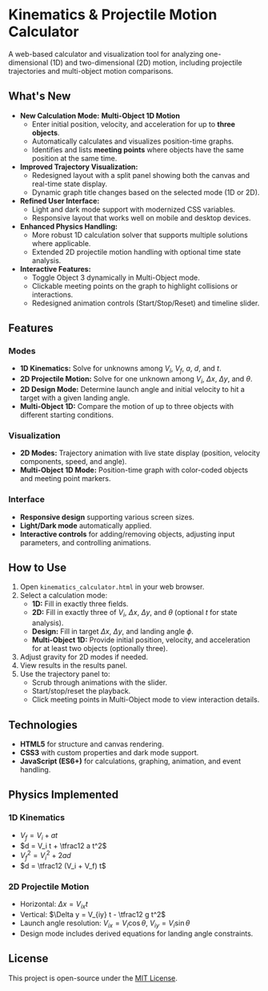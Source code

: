 # Kinematics & Projectile Motion Calculator

A web-based calculator and visualization tool for analyzing one-dimensional (1D) and two-dimensional (2D) motion, including projectile trajectories and multi-object motion comparisons.

## What's New

- **New Calculation Mode:** **Multi-Object 1D Motion**
  - Enter initial position, velocity, and acceleration for up to **three objects**.
  - Automatically calculates and visualizes position-time graphs.
  - Identifies and lists **meeting points** where objects have the same position at the same time.
- **Improved Trajectory Visualization:**
  - Redesigned layout with a split panel showing both the canvas and real-time state display.
  - Dynamic graph title changes based on the selected mode (1D or 2D).
- **Refined User Interface:**
  - Light and dark mode support with modernized CSS variables.
  - Responsive layout that works well on mobile and desktop devices.
- **Enhanced Physics Handling:**
  - More robust 1D calculation solver that supports multiple solutions where applicable.
  - Extended 2D projectile motion handling with optional time state analysis.
- **Interactive Features:**
  - Toggle Object 3 dynamically in Multi-Object mode.
  - Clickable meeting points on the graph to highlight collisions or interactions.
  - Redesigned animation controls (Start/Stop/Reset) and timeline slider.

## Features

### Modes
- **1D Kinematics:** Solve for unknowns among $V_i$, $V_f$, $a$, $d$, and $t$.
- **2D Projectile Motion:** Solve for one unknown among $V_i$, $\Delta x$, $\Delta y$, and $\theta$.
- **2D Design Mode:** Determine launch angle and initial velocity to hit a target with a given landing angle.
- **Multi-Object 1D:** Compare the motion of up to three objects with different starting conditions.

### Visualization
- **2D Modes:** Trajectory animation with live state display (position, velocity components, speed, and angle).
- **Multi-Object 1D Mode:** Position-time graph with color-coded objects and meeting point markers.

### Interface
- **Responsive design** supporting various screen sizes.
- **Light/Dark mode** automatically applied.
- **Interactive controls** for adding/removing objects, adjusting input parameters, and controlling animations.

## How to Use

1. Open `kinematics_calculator.html` in your web browser.
2. Select a calculation mode:
   - **1D:** Fill in exactly three fields.
   - **2D:** Fill in exactly three of $V_i$, $\Delta x$, $\Delta y$, and $\theta$ (optional $t$ for state analysis).
   - **Design:** Fill in target $\Delta x$, $\Delta y$, and landing angle $\phi$.
   - **Multi-Object 1D:** Provide initial position, velocity, and acceleration for at least two objects (optionally three).
3. Adjust gravity for 2D modes if needed.
4. View results in the results panel.
5. Use the trajectory panel to:
   - Scrub through animations with the slider.
   - Start/stop/reset the playback.
   - Click meeting points in Multi-Object mode to view interaction details.

## Technologies

- **HTML5** for structure and canvas rendering.
- **CSS3** with custom properties and dark mode support.
- **JavaScript (ES6+)** for calculations, graphing, animation, and event handling.

## Physics Implemented

### 1D Kinematics
- $V_f = V_i + a t$
- $d = V_i t + \tfrac12 a t^2$
- $V_f^2 = V_i^2 + 2 a d$
- $d = \tfrac12 (V_i + V_f) t$

### 2D Projectile Motion
- Horizontal: $\Delta x = V_{ix} t$
- Vertical: $\Delta y = V_{iy} t - \tfrac12 g t^2$
- Launch angle resolution: $V_{ix} = V_i \cos\theta$, $V_{iy} = V_i \sin\theta$
- Design mode includes derived equations for landing angle constraints.

## License

This project is open-source under the [MIT License](LICENSE).
